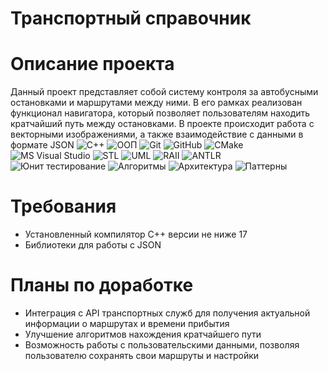 # Транспортный справочник

# Описание проекта
Данный проект представляет собой систему контроля за автобусными остановками и маршрутами между ними. В его рамках реализован функционал навигатора, который позволяет пользователям находить кратчайший путь между остановками. В проекте происходит работа с векторными изображениями, а также взаимодействие с данными в формате JSON
![C++](https://img.shields.io/badge/C++-blue?logo=c%2B%2B&style=flat-square)
![ООП](https://img.shields.io/badge/ООП-red?style=flat-square)
![Git](https://img.shields.io/badge/Git-orange?logo=git&style=flat-square)
![GitHub](https://img.shields.io/badge/GitHub-black?logo=github&style=flat-square)
![CMake](https://img.shields.io/badge/CMake-brightgreen?logo=cmake&style=flat-square)
<br>
![MS Visual Studio](https://img.shields.io/badge/MS%20Visual%20Studio-lightblue?style=flat-square)
![STL](https://img.shields.io/badge/STL-lightgreen?style=flat-square)
![UML](https://img.shields.io/badge/UML-purple?style=flat-square)
![RAII](https://img.shields.io/badge/RAII-green?style=flat-square)
![ANTLR](https://img.shields.io/badge/ANTLR-red?logo=antlr&style=flat-square)
<br>
![Юнит тестирование](https://img.shields.io/badge/Юнит%20тестирование-yellowgreen?style=flat-square)
![Алгоритмы](https://img.shields.io/badge/Алгоритмы-orange?style=flat-square)
![Архитектура](https://img.shields.io/badge/Архитектура-lightgrey?style=flat-square)
![Паттерны](https://img.shields.io/badge/Паттерны-lightcoral?style=flat-square)

# Требования
- Установленный компилятор C++ версии не ниже 17
- Библиотеки для работы с JSON

# Планы по доработке
- Интеграция с API транспортных служб для получения актуальной информации о маршрутах и времени прибытия
- Улучшение алгоритмов нахождения кратчайшего пути
- Возможность работы с пользовательскими данными, позволяя пользователю сохранять свои маршруты и настройки
